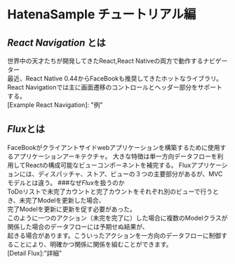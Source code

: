 # HatenaSample チュートリアル編  
## *React Navigation* とは  
 [React Navigation]:https://reactnavigation.org/ "React Navigation"  
世界中の天才たちが開発してきたReact,React Nativeの両方で動作するナビゲーター  
最近、React Native 0.44からFaceBookも推奨してきたホットなライブラリ。  
React Navigationでは主に画面遷移のコントロールとヘッダー部分をサポートする。  
[Example React Navigation]:  "例"  
## *Flux*とは  
FaceBookがクライアントサイドwebアプリケーションを構築するために使用するアプリケーションアーキテクチャ。
大きな特徴は単一方向データフローを利用してReactの構成可能なビューコンポーネントを補完する。
Fluxアプリケーションには、ディスパッチャ、ストア、ビューの３つの主要部分があるが、MVCモデルとは違う。
###なぜ*Flux*を扱うのか  
ToDoリストで未完了カウントと完了カウントをそれぞれ別のビューで行うとき、未完了Modelを更新した場合、  
完了Modelを更新に更新を促す必要があった。  
このように一つのアクション（未完を完了に）した場合に複数のModelクラスが関係した場合のデータフローには予期せぬ結果が、  
起きる場合があります。こういったアクションを一方向のデータフローに制御することにより、明確かつ関係に関係を組むことができます。  
 [Detail Flux]:"詳細"
 
